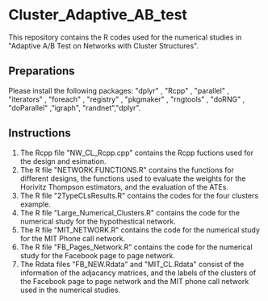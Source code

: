 # Cluster_Adaptive_AB_test

This repository contains  the R codes used for the numerical studies in  "Adaptive  A/B Test on  Networks with Cluster Structures".

## Preparations

 Please install the following packages: "dplyr"       , "Rcpp"       , "parallel" , "iterators"   , "foreach"    , "registry"   , "pkgmaker" ,
                     "rngtools"    , "doRNG"      , "doParallel" ,"igraph", "randnet","dplyr".
            
## Instructions
1. The Rcpp file "NW_CL_Rcpp.cpp" contains the Rcpp fuctions used for the design and esimation.
2. The R file "NETWORK.FUNCTIONS.R" contains the functions for different designs, the functions used to evaluate the weights for the Horivitz Thompson estimators, and the evaluation of the ATEs. 
3. The R file "2TypeCLsResults.R" contains the codes for the four clusters example.
4. The R file "Large_Numerical_Clusters.R" contains the code for the numerical study for the hypothestical network.
5. The R file "MIT_NETWORK.R" contains the code for the numerical study for the MIT Phone call network.   
6. The R file "FB_Pages_Network.R" contains the code for the numerical study for the Facebook page to page network.                     
7. The Rdata files "FB_NEW.Rdata" and "MIT_CL.Rdata" consist of the information of the adjacancy matrices, and the labels of the clusters of the Facebook page to page network and the MIT phone call network used in the numerical studies.  
